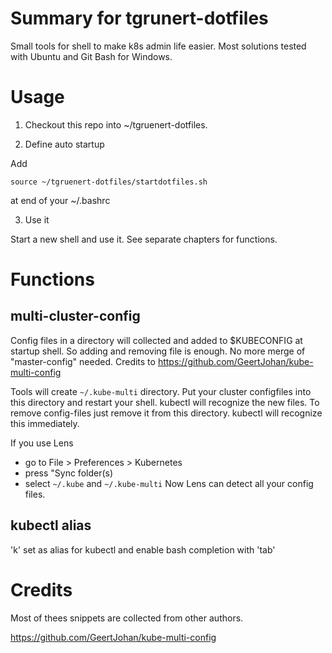 # Summary for tgrunert-dotfiles 

Small tools for shell to make k8s admin life easier. 
Most solutions tested with Ubuntu and Git Bash for Windows.

# Usage

1. Checkout this repo into ~/tgruenert-dotfiles.

2. Define auto startup

Add 
```
source ~/tgruenert-dotfiles/startdotfiles.sh
```
at end of your ~/.bashrc

3. Use it

Start a new shell and use it. See separate chapters for functions.


# Functions

## multi-cluster-config

Config files in a directory will collected and added to $KUBECONFIG at startup shell. So adding and removing file is enough. No more merge of "master-config" needed.
Credits to https://github.com/GeertJohan/kube-multi-config

Tools will create `~/.kube-multi` directory. Put your cluster configfiles into this directory and restart your shell. kubectl will recognize the new files. To remove config-files just remove it from this directory. kubectl will recognize this immediately.

If you use Lens 
* go to File > Preferences > Kubernetes 
* press "Sync folder(s)
* select `~/.kube` and `~/.kube-multi`
Now Lens can detect all your config files.


## kubectl alias

'k' set as alias for kubectl and enable bash completion with 'tab'

# Credits

Most of thees snippets are collected from other authors.

https://github.com/GeertJohan/kube-multi-config